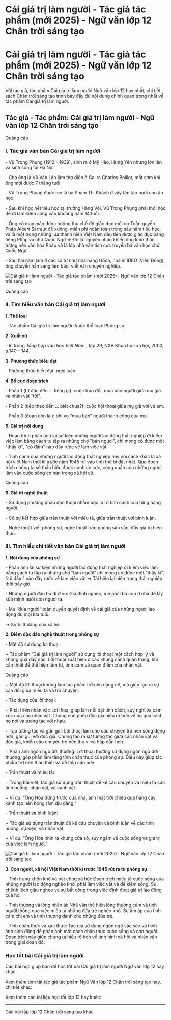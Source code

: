 # Cái giá trị làm người - Tác giả tác phẩm (mới 2025) - Ngữ văn lớp 12 Chân trời sáng tạo

# Cái giá trị làm người - Tác giả tác phẩm (mới 2025) - Ngữ văn lớp 12 Chân trời sáng tạo

Với tác giả, tác phẩm Cái giá trị làm người Ngữ văn lớp 12 hay nhất, chi tiết sách Chân trời sáng tạo trình bày đầy đủ nội dung chính quan trọng nhất về tác phẩm Cái giá trị làm người.

## Tác giả - Tác phẩm: Cái giá trị làm người - Ngữ văn lớp 12 Chân trời sáng tạo

Quảng cáo

### **I. Tác giả văn bản Cái giá trị làm người**

\- Vũ Trọng Phụng (1912 - 1939), sinh ra ở Mỹ Hào, Hưng Yên nhưng lớn lên và sinh sống tại Hà Nội.

\- Cha ông là Vũ Văn Lân làm thợ điện ở Ga-ra Charles Boillot, mất sớm khi ông mới được 7 tháng tuổi.

\- Vũ Trọng Phụng được mẹ là bà Phạm Thị Khách ở vậy tần tảo nuôi con ăn học.

\- Sau khi học hết tiểu học tại trường Hàng Vôi, Vũ Trọng Phụng phải thôi học để đi làm kiếm sống vào khoảng năm 14 tuổi.

\- Ông có may mắn được hưởng thụ chế độ giáo dục mới do Toàn quyền Pháp Albert Sarraut đề xướng, miễn phí hoàn toàn trong sáu năm tiểu học, và là một trong những lứa thanh niên Việt Nam đầu tiên được giáo dục bằng tiếng Pháp và chữ Quốc Ngữ => Đó là nguyên nhân khiến ông luôn thần tượng nền văn hóa Pháp và là lớp nhà văn tích cực truyền bá văn học chữ Quốc Ngữ.

\- Sau hai năm làm ở các sở tư như nhà hàng Gôđa, nhà in IDEO (Viễn Đông), ông chuyển hẳn sang làm báo, viết văn chuyên nghiệp.

![Cái giá trị làm người - Tác giả tác phẩm \(mới 2025\) | Ngữ văn lớp 12 Chân trời sáng tạo](https://vietjack.com/soan-van-lop-12-ct/images/tac-gia-tac-pham-cai-gia-tri-lam-nguoi-236174.PNG)

Quảng cáo

### **II. Tìm hiểu văn bản Cái giá trị làm người**

**1\. Thể loại**

\- Tác phẩm Cái giá trị làm người thuộc thể loại: Phóng sự.

**2\. Xuất xứ**

\- In trong _Tổng hợp văn học Việt Nam_ , tập 29, NXB Khoa học xã hội, 2000, tr.140 – 144.

**3\. Phương thức biểu đạt**

\- Phương thức biểu đạt: nghị luận.

**4\. Bố cục đoạn trích**

\- Phần 1 (từ đầu đến … tiếng gì): cuộc trao đổi, mua bán người giữa mụ già và nhân vật “tôi”.

\- Phần 2 (tiếp theo đến … biết chưa?): cuộc hội thoại giữa mụ già với vú em.

\- Phần 3 (đoạn còn lại): phi vụ “mua bán” người thành công của mụ.

**5\. Giá trị nội dung**

\- Đoạn trích phản ánh lại sự kiện những người lao động thất nghiệp đi kiếm việc làm bằng cách tụ tập ra những chợ "bán người", chỉ mong có được một "thầy kí", "cô đầm" nào đây rước về làm việc vặt.

\- Tình cảnh của những người lao động thất nghiệp hay nói cách khác là xã hội việt Nam thời kì trước năm 1945 rơi vào tình thế bi đát nhất. Qua đoạn trích chúng ta sẽ thấu hiểu được cảnh cơ cực, cùng quẫn của những người lâm vào cuộc sống cơ hàn trong xã hội cũ.

Quảng cáo

**6\. Giá trị nghệ thuật**

\- Sử dụng phương pháp độc thoại nhằm bộc lộ rõ tính cách của từng hạng người. 

\- Có sự kết hợp giữa trần thuật với miêu tả, giữa trần thuật với bình luận.

\- Nghệ thuật viết phóng sự, nghệ thuật trào phúng sâu sắc, đầy giá trị hiện thực.

### **III. Tìm hiểu chi tiết văn bản Cái giá trị làm người**

**1\. Nội dung của phóng sự**

\- Phản ánh lại sự kiện những người lao động thất nghiệp đi kiếm việc làm bằng cách tụ tập ra những chợ “bán người” chỉ mong có được một “thầy kí”, “cô đầm” nào đây rước về làm việc vặt => Tái hiện lại hiện trạng thất nghiệp thời bấy giờ.

\- Những người đàn bà đi ở vú: Gia đình nghèo, mẹ phải bỏ con ở nhà để lấy sữa mình nuôi con người ta.

\- Mụ “đưa người” toàn quyền quyết định về cái giá của những người lao động đủ mọi lứa tuổi.

→ Sự bi thương của xã hội.

**2\. Điểm độc đáo nghệ thuật trong phóng sự**

\- Mật độ sử dụng lời thoại:

\+ Tác phẩm “Cái giá trị làm người” sử dụng lời thoại một cách hợp lý và không quá dày đặc. Lời thoại xuất hiện ở các khung cảnh quan trọng, khi cần thiết để thể hiện tâm tư, tình cảm và quan điểm của nhân vật.

Quảng cáo

\+ Mật độ lời thoại không làm tác phẩm trở nên nặng nề, mà giúp tạo ra sự cân đối giữa miêu tả và trò chuyện.

\- Tác dụng của lời thoại:

\+ Phát triển nhân vật: Lời thoại giúp làm nổi bật tính cách, suy nghĩ và cảm xúc của các nhân vật. Chúng cho phép độc giả hiểu rõ hơn về họ qua cách họ nói và tương tác với nhau.

\+ Tạo tương tác và gần gũi: Lời thoại làm cho câu chuyện trở nên sống động hơn, gần gũi với độc giả. Chúng tạo ra sự tương tác giữa các nhân vật và độc giả, khiến câu chuyện trở nên thú vị và hấp dẫn hơn.

\+ Phản ánh ngôn ngữ đời thường: Lời thoại thường sử dụng ngôn ngữ đời thường, góp phần làm tăng tính chân thực của phóng sự. Điều này giúp tác phẩm trở nên thân thiết và dễ tiếp cận hơn.

\- Trần thuật và miêu tả:

\+ Trong bài viết, tác giả sử dụng trần thuật để kể câu chuyện và miêu tả các tình huống, nhân vật, và cảnh vật.

\+ Ví dụ: “Ông Hòa đứng trước cửa nhà, ánh mặt trời chiếu qua hàng cây xanh tạo nên bóng râm dịu dàng.”

\- Trần thuật và bình luận:

\+ Tác giả sử dụng trần thuật để kể câu chuyện và bình luận về các tình huống, sự kiện, và nhân vật.

\+ Ví dụ: “Ông Hòa nhìn ra khung cửa sổ, suy ngẫm về cuộc sống và giá trị của việc làm người.”

![Cái giá trị làm người - Tác giả tác phẩm \(mới 2025\) | Ngữ văn lớp 12 Chân trời sáng tạo](https://vietjack.com/soan-van-lop-12-ct/images/tac-gia-tac-pham-cai-gia-tri-lam-nguoi-236175.PNG)

**3\. Con người, xã hội Việt Nam thời kì trước 1945 rút ra từ phóng sự**

\- Tình trạng khốn khó và bất công xã hội: Đoạn trích miêu tả cuộc sống của những người lao động nghèo khó, phải làm việc vất vả để kiếm sống. Sự chênh lệch giàu nghèo và sự bất công trong việc định đoạt giá trị lao động của họ.

\- Tình thương và lòng nhân ái: Nhà văn thể hiện lòng thương cảm và tình người thông qua việc miêu tả những đứa trẻ nghèo khó. Sự ấm áp của tình cảm chị em và tình thương dành cho những đứa trẻ.

\- Tính chân thực và xác thực: Tác giả sử dụng ngôn ngữ sắc sảo và hình ảnh sinh động để phản ánh một cách chân thực cuộc sống và con người. Đoạn trích này giúp chúng ta hiểu rõ hơn về tình hình xã hội và nhân văn trong giai đoạn đó.

### **Học tốt bài Cái giá trị làm người**

Các bài học giúp bạn để học tốt bài Cái giá trị làm người Ngữ văn lớp 12 hay khác:

Xem thêm tóm tắt tác giả tác phẩm Ngữ Văn lớp 12 Chân trời sáng tạo hay, chi tiết khác:

Xem thêm các tài liệu học tốt lớp 12 hay khác:

* * *

Giải bài tập lớp 12 Chân trời sáng tạo khác
